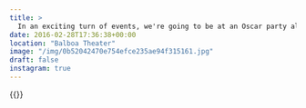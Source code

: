 ```yaml
---
title: >
  In an exciting turn of events, we're going to be at an Oscar party all afternoon and evening today. 💪#vsco #VSCOfilm #sanfrancisco
date: 2016-02-28T17:36:38+00:00
location: "Balboa Theater"
image: "/img/0b52042470e754efce235ae94f315161.jpg"
draft: false
instagram: true
---
```


{{<photo src="/img/0b52042470e754efce235ae94f315161.jpg">}}
